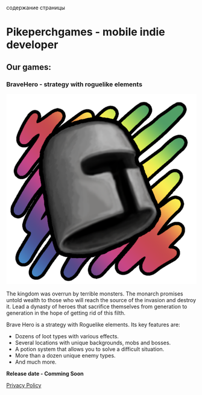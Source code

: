 <html>
<head>
<meta name="google-site-verification" content="422CstJpYdmUyCi9xZKZkjwOeBuqZCClioVb-R6WaGs" />
<title> Мой заголовок </title>
</head> 
<body>
содержание страницы
</body>
</html>

# Pikeperchgames - mobile indie developer

## Our games: 

### BraveHero - strategy with roguelike elements

![Logo BraveHero](/bravehero/img/BHlogo1.png)

The kingdom was overrun by terrible monsters. The monarch promises untold wealth to those who will reach the source of the invasion and destroy it.
Lead a dynasty of heroes that sacrifice themselves from generation to generation in the hope of getting rid of this filth.

Brave Hero is a strategy with Roguelike elements. Its key features are:

 - Dozens of loot types with various effects.
 - Several locations with unique backgrounds, mobs and bosses.
 - A potion system that allows you to solve a difficult situation.
 - More than a dozen unique enemy types.
 - And much more.

 **Release date  -  Comming Soon** 

[Privacy Policy](/bravehero/docs/privacypolicy.html)